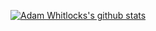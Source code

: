 [![Adam Whitlocks's github stats](https://github-readme-stats.vercel.app/api?username=adamwhitlock1&count_private=true&show_icons=true&theme=tokyonight)](https://github.com/anuraghazra/github-readme-stats)
